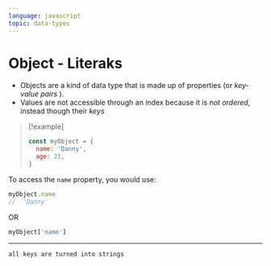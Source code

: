 ```yaml
---
language: javascript
topic: data-types
---
```


# Object - Literaks


- Objects are a kind of data type that is made up of properties (or *key-value pairs* ).
- Values are not accessible through an index because it is *not ordered*, instead though their *keys*

>[!example]
>```javascript
>const myObject = {
>	name: 'Danny',
>	age: 21,
>}

To access the `name` property, you would use:
```javascript
myObject.name
//  'Danny'
```

OR

```javascript
myObject['name']
```

______


```ad-info
all keys are turned into strings
```








